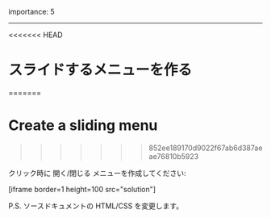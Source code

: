 importance: 5

---

<<<<<<< HEAD
# スライドするメニューを作る
=======
# Create a sliding menu
>>>>>>> 852ee189170d9022f67ab6d387aeae76810b5923

クリック時に 開く/閉じる メニューを作成してください:

[iframe border=1 height=100 src="solution"]

P.S. ソースドキュメントの HTML/CSS を変更します。
